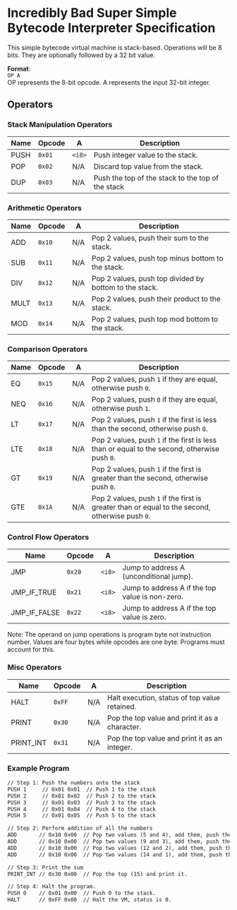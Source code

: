 # Incredibly Bad Super Simple Bytecode Interpreter Specification

This simple bytecode virtual machine is stack-based. Operations will be 8 bits. They are optionally followed by a 32 bit value.

**Format**:  
`OP A`  
OP represents the 8-bit opcode.
A represents the input 32-bit integer.

## Operators

### Stack Manipulation Operators

| **Name** | **Opcode** | **A** | **Description**                            |
|----------|------------|-------|--------------------------------------------|
| PUSH     | `0x01`     | `<i8>` | Push integer value to the stack.          |
| POP      | `0x02`     | N/A   | Discard top value from the stack.         |
| DUP      | `0x03`     | N/A   | Push the top of the stack to the top of the stack|

### Arithmetic Operators

| **Name** | **Opcode** | **A** | **Description**                                |
|----------|------------|-------|------------------------------------------------|
| ADD      | `0x10`     | N/A   | Pop 2 values, push their sum to the stack.    |
| SUB      | `0x11`     | N/A   | Pop 2 values, push top minus bottom to the stack. |
| DIV      | `0x12`     | N/A   | Pop 2 values, push top divided by bottom to the stack. |
| MULT     | `0x13`     | N/A   | Pop 2 values, push their product to the stack. |
| MOD      | `0x14`     | N/A   | Pop 2 values, push top mod bottom to the stack. |

### Comparison Operators

| **Name**  | **Opcode** | **A**    | **Description**                                        |
|-----------|------------|----------|--------------------------------------------------------|
| EQ        | `0x15`     | N/A      | Pop 2 values, push `1` if they are equal, otherwise push `0`. |
| NEQ        | `0x16`     | N/A      | Pop 2 values, push `0` if they are equal, otherwise push `1`. |
| LT        | `0x17`     | N/A      | Pop 2 values, push `1` if the first is less than the second, otherwise push `0`. |
| LTE       | `0x18`     | N/A      | Pop 2 values, push `1` if the first is less than or equal to the second, otherwise push `0`. |
| GT        | `0x19`     | N/A      | Pop 2 values, push `1` if the first is greater than the second, otherwise push `0`. |
| GTE       | `0x1A`     | N/A      | Pop 2 values, push `1` if the first is greater than or equal to the second, otherwise push `0`. |

### Control Flow Operators

| **Name**        | **Opcode** | **A** | **Description**                                      |
|-----------------|------------|-------|------------------------------------------------------|
| JMP             | `0x20`     | `<i8>` | Jump to address A (unconditional jump).              |
| JMP_IF_TRUE     | `0x21`     | `<i8>` | Jump to address A if the top value is non-zero.      |
| JMP_IF_FALSE    | `0x22`     | `<i8>` | Jump to address A if the top value is zero.          |

Note: The operand on jump operations is program byte not instruction number. Values are four bytes while opcodes are one byte. Programs must account for this.

### Misc Operators

| **Name**    | **Opcode** | **A**    | **Description**                            |
|-------------|------------|----------|--------------------------------------------|
| HALT        | `0xFF`     | N/A      | Halt execution, status of top value retained. |
| PRINT   | `0x30`     | N/A      | Pop the top value and print it as a character. |
| PRINT_INT   | `0x31`     | N/A      | Pop the top value and print it as an integer. |

### Example Program

```txt
// Step 1: Push the numbers onto the stack
PUSH 1     // 0x01 0x01  // Push 1 to the stack
PUSH 2     // 0x01 0x02  // Push 2 to the stack
PUSH 3     // 0x01 0x03  // Push 3 to the stack
PUSH 4     // 0x01 0x04  // Push 4 to the stack
PUSH 5     // 0x01 0x05  // Push 5 to the stack

// Step 2: Perform addition of all the numbers
ADD       // 0x10 0x00  // Pop two values (5 and 4), add them, push the result (9)
ADD       // 0x10 0x00  // Pop two values (9 and 3), add them, push the result (12)
ADD       // 0x10 0x00  // Pop two values (12 and 2), add them, push the result (14)
ADD       // 0x10 0x00  // Pop two values (14 and 1), add them, push the result (15)

// Step 3: Print the sum
PRINT_INT // 0x30 0x00  // Pop the top (15) and print it.

// Step 4: Halt the program.
PUSH 0    // 0x01 0x00  // Push 0 to the stack.
HALT      // 0xFF 0x00  // Halt the VM, status is 0.
```
